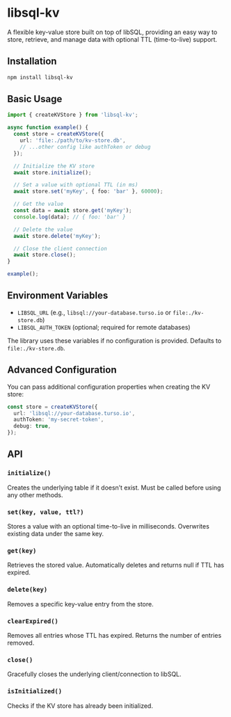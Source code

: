 # libsql-kv

A flexible key-value store built on top of libSQL, providing an easy way to store, retrieve, and manage data with optional TTL (time-to-live) support.

## Installation

```bash
npm install libsql-kv
```

## Basic Usage

```typescript
import { createKVStore } from 'libsql-kv';

async function example() {
  const store = createKVStore({
    url: 'file:./path/to/kv-store.db',
    // ...other config like authToken or debug
  });

  // Initialize the KV store
  await store.initialize();

  // Set a value with optional TTL (in ms)
  await store.set('myKey', { foo: 'bar' }, 60000);

  // Get the value
  const data = await store.get('myKey');
  console.log(data); // { foo: 'bar' }

  // Delete the value
  await store.delete('myKey');

  // Close the client connection
  await store.close();
}

example();
```

## Environment Variables

- `LIBSQL_URL` (e.g., `libsql://your-database.turso.io` or `file:./kv-store.db`)
- `LIBSQL_AUTH_TOKEN` (optional; required for remote databases)

The library uses these variables if no configuration is provided. Defaults to `file:./kv-store.db`.

## Advanced Configuration

You can pass additional configuration properties when creating the KV store:

```typescript
const store = createKVStore({
  url: 'libsql://your-database.turso.io',
  authToken: 'my-secret-token',
  debug: true,
});
```

## API

### `initialize()`

Creates the underlying table if it doesn’t exist. Must be called before using any other methods.

### `set(key, value, ttl?)`

Stores a value with an optional time-to-live in milliseconds. Overwrites existing data under the same key.

### `get(key)`

Retrieves the stored value. Automatically deletes and returns null if TTL has expired.

### `delete(key)`

Removes a specific key-value entry from the store.

### `clearExpired()`

Removes all entries whose TTL has expired. Returns the number of entries removed.

### `close()`

Gracefully closes the underlying client/connection to libSQL.

### `isInitialized()`

Checks if the KV store has already been initialized.
